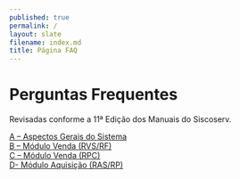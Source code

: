 ```yaml
---
published: true
permalink: /
layout: slate
filename: index.md
title: Página FAQ
---
```


# Perguntas Frequentes


Revisadas conforme a 11ª Edição dos Manuais do Siscoserv.

[A – Aspectos Gerais do Sistema](/pagina-FAQ/aspectos-gerais-do-sistema)  
[B – Módulo Venda (RVS/RF)](/pagina-FAQ/modulo-de-venda)  
[C – Módulo Venda (RPC)](/pagina-FAQ/modulo-de-venda-RPC)  
[D- Módulo Aquisição (RAS/RP)](/pagina-FAQ/modulo-aquisicao)  
